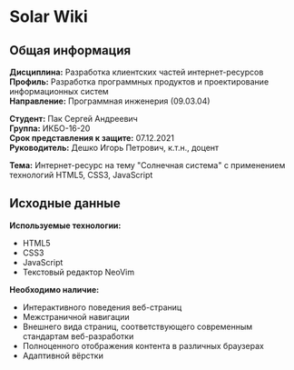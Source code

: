 # Solar Wiki

## Общая информация
**Дисциплина:** Разработка клиентских частей интернет-ресурсов  
**Профиль:** Разработка программных продуктов и проектирование информационных систем  
**Направление:** Программная инженерия (09.03.04)  

**Студент:** Пак Сергей Андреевич  
**Группа:** ИКБО-16-20  
**Срок представления к защите:** 07.12.2021  
**Руководитель:** Дешко Игорь Петрович, к.т.н., доцент

**Тема:** Интернет-ресурс на тему "Солнечная система" с применением технологий HTML5, CSS3, JavaScript


## Исходные данные

**Используемые технологии:**
- HTML5
- CSS3
- JavaScript
- Текстовый редактор NeoVim

**Необходимо наличие:**
- Интерактивного поведения веб-страниц
- Межстраничной навигации
- Внешнего вида страниц, соответствующего современным стандартам веб-разработки
- Полноценного отображения контента в различных браузерах
- Адаптивной вёрстки
